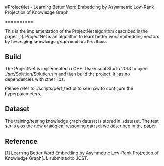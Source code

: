 #ProjectNet - Learning Better Word Embedding by Asymmetric Low-Rank Projection of Knowledge Graph

==========

This is the implementation of the ProjectNet algorithm described in the paper [1]. ProjectNet is an algorithm to learn better word embedding vectors by leveraging knowledge graph such as FreeBase.

Build
----------
The ProjectNet is implemented in C++. Use Visual Studio 2013 to open ./src/Solution/Solution.sln and then build the project. It has no dependencies with other libs.

Please refer to ./scripts/perf_test.pl to see how to configure the hyperparameters.

Dataset
----------
The training/testing knowledge graph dataset is stored in ./dataset. The test set is also the new analogical reasoning dataset we described in the paper.

Reference
----------
[1] Learning Better Word Embedding by Asymmetric Low-Rank Projection of Knowledge Graph[J]. submitted to JCST.